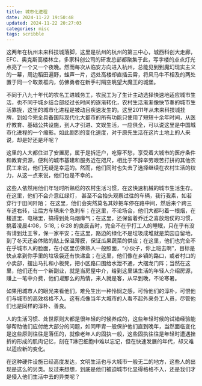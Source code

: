 ```yaml
---
title: 城市化进程
date: 2024-11-22 19:50:48
updated: 2024-11-22 20:27:03
categories: misc
tags: scribble
---
```


这两年在杭州未来科技城落脚，这里是杭州的杭州的第三中心，城西科创大走廊，EFC、奥克斯高楼林立，多家科创公司的研发总部都聚集于此，写字楼的点点灯光点亮了一个又一个夜晚。然而每次从临安方向进入杭州，总能见到到魔幻现实主义的一幕，周边稻田遍野，蛙声一片，远处高楼却直插云霄，将风马牛不相及的两处置于同一个取景框内，仿佛勇者在新手村隔空眺望大魔王的城堡。

<!--more-->

<!--more-->

不同于八九十年代的农名工进城务工，农民工为了生计主动选择快速地适应城市生活，也不同于城乡结合部经过长时间的逐渐转化，农村生活渐渐像快节奏的城市生活靠拢，这里的城市化进程是被动且疾速发生的。这里2011年从未来科技城挂牌，到如今完全具备国际现代化大都市的所有功能只使用了短短十余年时间，从医疗教育、基础公共设施，到人才引进、文娱生活，一应俱全，可以说这里是中国城市化进程的一个缩影。如此剧烈的变化速度，对于原先生活在这片土地上的人来说，却是好还是坏呢？

这里的人大都住进了安置房，属于是拆迁户，吃穿不愁，享受着大城市的医疗条件和教育资源，便利的城市基建和服务近在咫尺，相比于不辞辛劳艰苦打拼的其他农民工来说，他们无疑是幸运的。然而，他们同时也失去了选择继续在农村生活的权力，从这一点来说，他们也是不幸的。

这些人依然用他们年轻时所熟稔的农村生活习惯，在这快速机械的城市生活生存。在这里，他们不会介意红绿灯， 甚至不会抬头观察过往的车辆，我行我素，如若穿行于田间阡陌； 在这里，他们会突然莫名其妙把车停在路中间，然后来个跨三车道右转，让后方车辆来个急刹车；在这里，不论场合，他们大都叼着一根烟，在楼道里、电梯里，搞得到处乌烟瘴气；在这里，还保留着乔迁之喜放炮仗的习惯，挑着凌晨4:08，5:18,；6:28 的良辰吉时，完全不在乎打工人的睡眠，只在乎有没有请到灶王爷，保一家平安；在这里，路边的绿化不是垃圾成堆就是菜园自留地，到了冬天还会体贴的贴上保温薄膜，保证瓜果蔬菜的供应；在这里，他们也完全不在乎城市人的脸面，在小区里仿佛熟人一般照面，“小伙子，你上班去啊”，目标是快点拿到你手里的垃圾袋还有快递盒；在这里，他们像在乡镇的路口，或者村口的小卖部，摆出马扎和小板凳，把小区路口围给水泄不通，大摆龙门阵；当然在这里，他们还有一个新副业，就是当房屋中介，给到这里谋生活的年轻人介绍房源，赚上一笔中介费，他们$是$那么的热情，来人就是客，从早到晚，不论寒暑。

如果用城市人的眼光来看他们，难免生出一种怜悯之感，可怜他们的淳朴，可恨他们与城市的高效格格不入。这有点像当年大城市的人看不起外来务工人员，尽管他们也是同样的淳朴、善良。

人的生活习惯、处世原则大都是很年轻的时候养成的，这些年轻时候的试错经验能够帮助他们应付绝大部分的问题，如同甲胄一般保护他们直到晚年，当然面临变化是这些原则往往是落伍的，就像老年人的固执一般，这些固执往往是年轻时遭遇挫折的形成的肌肉记忆，刻在T淋巴细胞中难以忘记，但在快速发展的年代，却又难以适应新的变化。

在这种硬件设施已经高度发达，文明生活也与大城市一般无二的地方，这些人的出现是这么的另类。反过来想想，到底是他们被迫城市化显得格格不入，还是我们才是侵入他们生活中去的异类呢？
